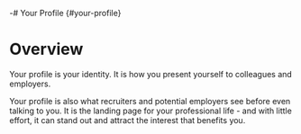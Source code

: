 -# Your Profile {#your-profile}

# Overview

Your profile is your identity. It is how you present yourself to colleagues and employers. 

[TODO]: # (Anthony's empty profile)

Your profile is also what recruiters and potential employers see before even talking to you. It is the landing page for your professional life - and with little effort, it can stand out and attract the interest that benefits you.
